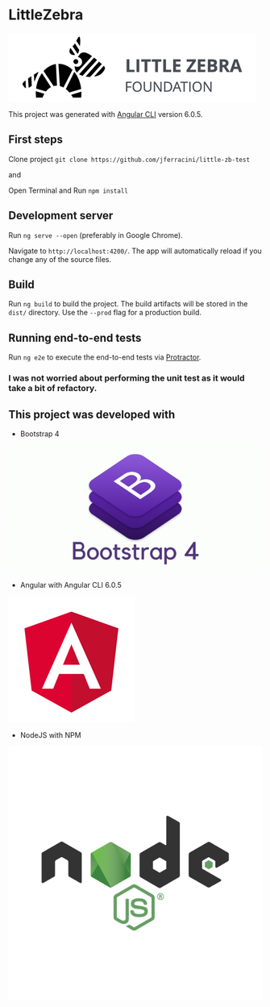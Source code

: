 # LittleZebra

![Project test for](https://github.com/jferracini/little-zb-test/blob/master/src/assets/lts-logo-dark.png "Little Zebra Foundation")

This project was generated with [Angular CLI](https://github.com/angular/angular-cli) version 6.0.5.

## First steps
 
Clone project `git clone https://github.com/jferracini/little-zb-test`

and

Open Terminal and Run `npm install`

## Development server

Run `ng serve --open` (preferably in Google Chrome). 

Navigate to `http://localhost:4200/`. The app will automatically reload if you change any of the source files.

## Build

Run `ng build` to build the project. The build artifacts will be stored in the `dist/` directory. Use the `--prod` flag for a production build.

## Running end-to-end tests

Run `ng e2e` to execute the end-to-end tests via [Protractor](http://www.protractortest.org/).

### I was not worried about performing the unit test as it would take a bit of refactory.

## This project was developed with


  - Bootstrap 4

  ![Project test for](https://github.com/jferracini/little-zb-test/blob/master/src/assets/powered/Bootrap4.png "Bootstrap 4")

  - Angular with Angular CLI 6.0.5

  ![Project test for](https://github.com/jferracini/little-zb-test/blob/master/src/assets/powered/angular.png "Angular")

  - NodeJS with NPM

  ![Project test for](https://github.com/jferracini/little-zb-test/blob/master/src/assets/powered/nodejs-new-pantone-black.png "Node")